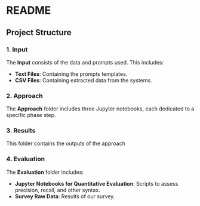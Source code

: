 # README

## Project Structure

### 1. Input
The **Input**  consists of the data and prompts used. This includes:
- **Text Files**: Containing the prompts templates.
- **CSV Files**: Containing extracted data from the systems.

### 2. Approach
The **Approach** folder includes three Jupyter notebooks, each dedicated to a specific phase step.

### 3. Results
This folder contains the outputs of the approach 

### 4. Evaluation
The **Evaluation** folder includes:
- **Jupyter Notebooks for Quantitative Evaluation**: Scripts to assess precision, recall, and other syntax.
- **Survey Raw Data**: Results of our survey.
